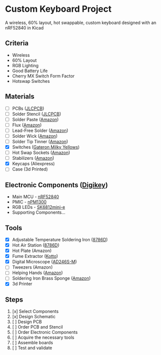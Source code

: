 # Custom Keyboard Project
A wireless, 60% layout, hot swappable, custom keyboard designed with an nRF52840 in Kicad

## Criteria
- Wireless
- 60% Layout
- RGB Lighting
- Good Battery Life
- Cherry MX Switch Form Factor
- Hotswap Switches

## Materials
- [ ] PCBs ([JLCPCB](https://jlcpcb.com))
- [ ] Solder Stencil ([JLCPCB](https://jlcpcb.com))
- [ ] Solder Paste ([Amazon](https://www.amazon.com/gp/product/B0BLSJQPR6/ref=ox_sc_act_title_7?smid=A1NSYQXYRWRLYY&psc=1))
- [ ] Flux ([Amazon](https://www.amazon.com/gp/product/B08KJRCYRH/ref=ox_sc_act_title_8?smid=A2GPLZGUK8NBW5&psc=1))
- [ ] Lead-Free Solder ([Amazon](https://www.amazon.com/gp/product/B07Q167J98/ref=ewc_pr_img_4?smid=A2SCLCWYE2XLX3&psc=1))
- [ ] Solder Wick ([Amazon](https://www.amazon.com/gp/product/B094GZ6CPZ/ref=ox_sc_act_title_11?smid=ATC1HM24MD6HA&psc=1))
- [ ] Solder Tip Tinner ([Amazon](https://www.amazon.com/gp/product/B00NS4J6BY/ref=ewc_pr_img_1?smid=A614WYM65K035&psc=1))
- [x] Switches ([Gateron Milky Yellows](https://www.amazon.com/gp/product/B0BBPD1W9W/ref=ox_sc_act_title_13?smid=A3L9NMSYTD5SO9&psc=1))
- [ ] Hot Swap Sockets ([Amazon](https://www.amazon.com/gp/product/B0B4W9YMGM/ref=ox_sc_act_title_14?smid=A1G6HFHDKP9H5J&psc=1))
- [ ] Stabilizers ([Amazon](https://www.amazon.com/gp/product/B0CN36LV22/ref=ox_sc_act_title_12?smid=A1G6HFHDKP9H5J&psc=1))
- [x] Keycaps (Aliexpress)
- [ ] Case (3d Printed)

## Electronic Components ([Digikey](https://www.digikey.com/))
- Main MCU - [nRF52840](https://www.nordicsemi.com/Products/nRF52840)
- PMIC - [nPM1300](https://www.nordicsemi.com/Products/nPM1300)
- RGB LEDs - [SK6812mini-e](https://www.aliexpress.us/item/3256809003632879.html?spm=a2g0o.order_list.order_list_main.5.75471802QNYOMN&gatewayAdapt=glo2usa)
- Supporting Components...

## Tools
- [x] Adjustable Temperature Soldering Iron ([8786D](https://www.amazon.com/gp/product/B0BXN5NXFQ/ref=ox_sc_act_title_6?smid=A1YPRZ9PDHRQA5&psc=1))
- [x] Hot Air Station ([8786D](https://www.amazon.com/gp/product/B0BXN5NXFQ/ref=ox_sc_act_title_6?smid=A1YPRZ9PDHRQA5&psc=1))
- [x] Hot Plate (Amazon)
- [x] Fume Extractor ([Kotto](https://www.amazon.com/gp/product/B07VWDN29F/ref=ox_sc_act_title_2?smid=A38V7SOCF2OM8H&psc=1))
- [x] Digital Microscope ([AD246S-M](https://www.amazon.com/gp/product/B09VPPS96M/ref=ox_sc_act_title_5?smid=A2YDP7W2SGBPL2&psc=1))
- [ ] Tweezers (Amazon)
- [ ] Helping Hands ([Amazon](https://www.amazon.com/gp/product/B0BHHVP467/ref=ox_sc_act_title_10?smid=A3FKADQL4BXVZ2&psc=1))
- [ ] Soldering Iron Brass Sponge ([Amazon](https://www.amazon.com/gp/product/B08FQBS97L/ref=ox_sc_act_title_9?smid=ATVPDKIKX0DER&psc=1))
- [x] 3d Printer

## Steps
1. [x] Select Components
2. [x] Design Schematic
3. [ ] Design PCB
4. [ ] Order PCB and Stencil
5. [ ] Order Electronic Components
6. [ ] Acquire the necessary tools
7. [ ] Assemble boards
8. [ ] Test and validate
